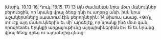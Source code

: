 (Մարկ. 10.13-16, Ղուկ. 18.15-17)
13 Այն ժամանակ նրա մօտ մանուկներ բերուեցին, որ նրանց վրայ ձեռք դնի ու աղօթք անի. իսկ նրա աշակերտները սաստում էին բերողներին: 14 Յիսուս ասաց. «Թո՛յլ տուէք այդ մանուկներին եւ մի՛ արգելէք, որ նրանք ինձ մօտ գան, որովհետեւ երկնքի արքայութիւնը այդպիսիներինն է»: 15 Եւ նրանց վրայ ձեռք դրեց ու այդտեղից գնաց:
